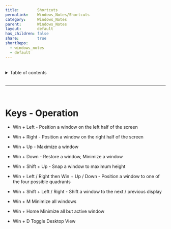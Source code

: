 ```yaml
---  
title:        Shortcuts  
permalink:    Windows_Notes/Shortcuts  
category:     Windows_Notes  
parent:       Windows_Notes  
layout:       default  
has_children: false  
share:        true  
shortRepo:  
  - windows_notes  
  - default  
---  
```

  
  
<br/>  
  
<details markdown="block">  
<summary>  
Table of contents  
</summary>  
{: .text-delta }  
1. TOC  
{:toc}  
</details>  
  
<br/>  
  
***  
  
<br/>  
  
# Keys - Operation  
  
- Win + Left - Position a window on the left half of the screen  
  
- Win + Right - Position a window on the right half of the screen  
  
- Win + Up - Maximize a window  
  
- Win + Down - Restore a window, Minimize a window  
  
- Win + Shift + Up - Snap a window to maximum height  
  
- Win + Left / Right then Win + Up / Down - Position a window to one of the four possible quadrants  
  
- Win + Shift + Left / Right - Shift a window to the next / previous display  
  
- Win + M Minimize all windows  
  
- Win + Home Minimize all but active window  
  
- Win + D Toggle Desktop View